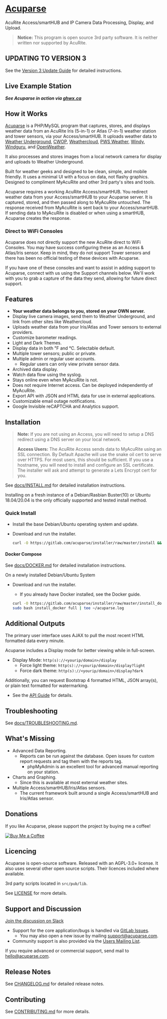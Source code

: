 # [Acuparse](https://www.acuparse.com)

AcuRite Access/smartHUB and IP Camera Data Processing, Display, and Upload.

> **Notice:** This program is open source 3rd party software. It is neither written nor supported by AcuRite.

## UPDATING TO VERSION 3

See the [Version 3 Update Guide](https://docs.acuparse.com/updates/v3) for detailed instructions.

## Live Example Station

***See Acuparse in action via [ghwx.ca](https://www.ghwx.ca)***

## How it Works

[Acuparse](https://www.acuparse.com) is a PHP/MySQL program that captures, stores, and displays weather data from an AcuRite
Iris (5-in-1) or Atlas (7-in-1) weather station and tower sensors, via your Access/smartHUB. It uploads weather data to
[Weather Underground](https://https://www.wunderground.com), [CWOP](http://www.wxqa.com), [Weathercloud](https://weathercloud.net),
[PWS Weather](https://www.pwsweather.com), [Windy](https://www.windy.com), [Windguru](https://www.windguru.cz),
and [OpenWeather](https://openweathermap.org/).

It also processes and stores images from a local network camera for display and uploads to Weather Underground.

Built for weather geeks and designed to be clean, simple, and mobile friendly. It uses a minimal UI with a focus on data,
not flashy graphics. Designed to compliment MyAcuRite and other 3rd party's sites and tools.

Acuparse requires a working AcuRite Access/smartHUB. You redirect weather data from your Access/smartHUB to your Acuparse
server. It is captured, stored, and then passed along to MyAcuRite untouched.
The response received from MyAcuRite is sent back to your Access/smartHUB. If sending data to MyAcuRite is disabled or
when using a smartHUB, Acuparse creates the response.

### Direct to WiFi Consoles

Acuparse does not directly support the new AcuRite direct to WiFi Consoles. You may have success configuring these as
an Access & Atlas/Iris sensor. Keep in mind, they do not support Tower sensors and there has been no official testing
of these devices with Acuparse.

If you have one of these consoles and want to assist in adding support to Acuparse, connect with us using the Support
channels below. We'll work with you to grab a capture of the data they send, allowing for future direct support.

## Features

- **Your weather data belongs to you, stored on your OWN server.**
- Display live camera images, send them to Weather Underground, and link from other sites like Weathercloud.
- Uploads weather data from your Iris/Atlas and Tower sensors to external providers.
- Customize barometer readings.
- Light and Dark Themes.
- Display data in both &#8457; and &#8451;. Selectable default.
- Multiple tower sensors; public or private.
- Multiple admin or regular user accounts.
    - Regular users can only view private sensor data.
- Archived data display.
- Watch data flow using the syslog.
- Stays online even when MyAcuRite is not.
- Does not require Internet access. Can be deployed independently of MyAcuRite.
- Export API with JSON and HTML data for use in external applications.
- Customizable email outage notifications.
- Google Invisible reCAPTCHA and Analytics support.

## Installation

> **Note:** If you are not using an Access, you will need to setup a DNS redirect using a DNS server on your local network.
>
> **Access Users:** The AcuRite Access sends data to MyAcuRite using an SSL connection. By Default Apache will use the snake oil cert to serve over HTTPS.
> For most users, this should be sufficient. If you use a hostname, you will need to install and configure an SSL certificate.
> The installer will ask and attempt to generate a Lets Encrypt cert for you.

See [docs/INSTALL.md](https://docs.acuparse.com/INSTALL) for detailed installation instructions.

Installing on a fresh instance of a Debian/Rasbian Buster(10) or Ubuntu 18.04/20.04 is the only officially supported and tested install method.

### Quick Install

- Install the base Debian/Ubuntu operating system and update.
- Download and run the installer.

    ```bash
    curl -O https://gitlab.com/acuparse/installer/raw/master/install && sudo bash install | tee ~/acuparse.log
    ```

#### Docker Compose

See [docs/DOCKER.md](https://docs.acuparse.com/DOCKER) for detailed installation instructions.

On a newly installed Debian/Ubuntu System

- Download and run the installer.
    - If you already have Docker installed, see the Docker guide.

    ```bash
    curl -O https://gitlab.com/acuparse/installer/raw/master/install_docker && \
    sudo bash install_docker full | tee ~/acuparse.log
    ```

## Additional Outputs

The primary user interface uses AJAX to pull the most recent HTML formatted data every minute.

Acuparse includes a Display mode for better viewing while in full-screen.

- Display Mode: `http(s)://<yourip/domain>/display`
    - Force light theme: `http(s)://<yourip/domain>/display?light`
    - Force dark theme: `http(s)://<yourip/domain>/display?dark`

Additionally, you can request Bootstrap 4 formatted HTML, JSON array(s), or plain text formatted for watermarking.

- See the [API Guide](https://docs.acuparse.com/API) for details.

## Troubleshooting

See [docs/TROUBLESHOOTING.md](https://docs.acuparse.com/TROUBLESHOOTING).

## What's Missing

- Advanced Data Reporting.
    - Reports can be run against the database. Open issues for custom report requests and tag them with the reports tag.
        - phpMyAdmin is an excellent tool for advanced manual reporting on your station.
- Charts and Graphing.
    - Since this is available at most external weather sites.
- Multiple Access/smartHUB/Iris/Atlas sensors.
    - The current framework built around a single Access/smartHUB and Iris/Atlas sensor.

## Donations

If you like Acuparse, please support the project by buying me a coffee!

[![Buy Me a Coffee](https://www.buymeacoffee.com/assets/img/custom_images/orange_img.png)](https://www.buymeacoffee.com/maxp)

## Licencing

Acuparse is open-source software. Released with an AGPL-3.0+ license. It also uses several other open source scripts.
Their licences included where available.

3rd party scripts located in `src/pub/lib`.

See [LICENSE](LICENSE) for more details.

## Support and Discussion

[Join the discussion on Slack](https://communityinviter.com/apps/acuparse/acuparse)

- Support for the core application/bugs is handled via [GitLab Issues](https://gitlab.com/acuparse/acuparse/issues).
    - You may also open a new issue by mailing [support@acuparse.com](mailto:support@acuparse.com).
- Community support is also provided via the [Users Mailing List](https://groups.google.com/a/lists.acuparse.com/forum/#!forum/users).

If you require advanced or commercial support, send mail to [hello@acuparse.com](mailto:hello@acuparse.com).

## Release Notes

See [CHANGELOG.md](CHANGELOG.md) for detailed release notes.

## Contributing

See [CONTRIBUTING.md](CONTRIBUTING.md) for more details.
